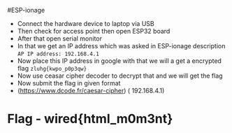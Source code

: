 #ESP-ionage

- Connect the hardware device to laptop via USB
- Then check for access point then open ESP32 board
- After that open serial monitor 
- In that we get an IP address which was asked in ESP-ionage description `AP IP address: 192.168.4.1`
- Now place this IP address in google with that we will a get a encrypted flag `zluhg{kwpo_p0p3qw}`
- Now use ceasar cipher decoder to decrypt that and we will get the flag
- Now submit the flag in given format
- 
  (https://www.dcode.fr/caesar-cipher)
   ( 192.168.4.1)

# Flag -  wired{html_m0m3nt}
